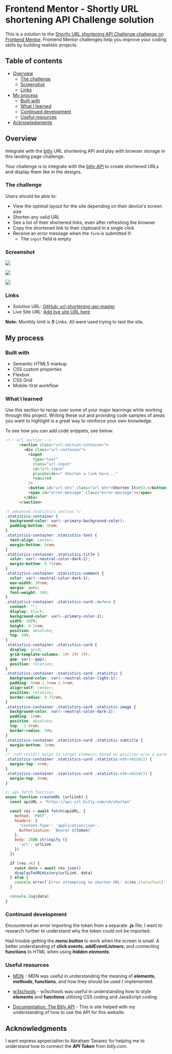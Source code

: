 # Frontend Mentor - Shortly URL shortening API Challenge solution

This is a solution to the [Shortly URL shortening API Challenge challenge on Frontend Mentor](https://www.frontendmentor.io/challenges/url-shortening-api-landing-page-2ce3ob-G). Frontend Mentor challenges help you improve your coding skills by building realistic projects. 

## Table of contents

- [Overview](#overview)
  - [The challenge](#the-challenge)
  - [Screenshot](#screenshot)
  - [Links](#links)
- [My process](#my-process)
  - [Built with](#built-with)
  - [What I learned](#what-i-learned)
  - [Continued development](#continued-development)
  - [Useful resources](#useful-resources)
- [Acknowledgments](#acknowledgments)

## Overview

Integrate with the [bitly](https://app.bitly.com/) URL shortening API and play with browser storage in this landing page challenge.

Your challenge is to integrate with the [bitly API](https://dev.bitly.com/) to create shortened URLs and display them like in the designs.

### The challenge

Users should be able to:

- View the optimal layout for the site depending on their device's screen size
- Shorten any valid URL
- See a list of their shortened links, even after refreshing the browser
- Copy the shortened link to their clipboard in a single click
- Receive an error message when the `form` is submitted if:
  - The `input` field is empty

### Screenshot

![](../url-shortening-api-master/assets/images/Solution_Desktop.jpg)

![](../url-shortening-api-master/assets/images/Solution_Mobile.jpg)

![](../url-shortening-api-master/assets/images/Solution_Mobile_1.jpg)

### Links

- Solution URL: [GitHub: url-shortening-api-master](https://github.com/DblRH600/url-shortening-api-master)
- Live Site URL: [Add live site URL here](https://your-live-site-url.com)

**Note:** Monthly limit is ***5*** Links. All were used trying to test the site.

## My process

### Built with

- Semantic HTML5 markup
- CSS custom properties
- Flexbox
- CSS Grid
- Mobile-first workflow

### What I learned

Use this section to recap over some of your major learnings while working through this project. Writing these out and providing code samples of areas you want to highlight is a great way to reinforce your own knowledge.

To see how you can add code snippets, see below:

```html
<!-- url section -->
      <section class="url-section-container">
        <div class="url-container">
          <input
            type="text"
            class="url-input"
            id="url-input"
            placeholder=" Shorten a link here..."
            required
          />
          <button id="url-btn" class="url-btn">Shorten It&#33;</button>
          <span id="error-message" class="error-message"></span>
        </div>
      </section>
```
```css
/* advanced statistics section */
.statistics-container {
  background-color: var(--primary-background-color);
  padding-bottom: 4rem;
}
.statistics-container .statistics-text {
  text-align: center;
  margin-bottom: 6rem;
}
.statistics-container .statistics-title {
  color: var(--neutral-color-dark-2);
  margin-bottom: 0.75rem;
}
.statistics-container .statistics-comment {
  color: var(--neutral-color-dark-1);
  max-width: 30rem;
  margin: auto;
  font-weight: 500;
}
.statistics-container .statistics-card::before {
  content: "";
  display: block;
  background-color: var(--primary-color-1);
  width: 100%;
  height: 0.5rem;
  position: absolute;
  top: 50%;
}
.statistics-container .statistics-card {
  display: grid;
  grid-template-columns: 1fr 1fr 1fr;
  gap: var(--gap);
  position: relative;
}
.statistics-container .statistics-card .statistic {
  background-color: var(--neutral-color-light-1);
  padding: 4rem 1.5rem 1.5rem;
  align-self: center;
  position: relative;
  border-radius: 0.75rem;
}
.statistics-container .statistics-card .statistic-image {
  background-color: var(--neutral-color-dark-2);
  padding: 1rem;
  position: absolute;
  top: -1.9rem;
  border-radius: 50%;
}
.statistics-container .statistics-card .statistic-subtitle {
  margin-bottom: 1rem;
}
/* :nth-child() helps to target elements based on position w/in a parent */
.statistics-container .statistics-card .statistic:nth-child(2) {
  margin-top: 4rem;
}
.statistics-container .statistics-card .statistic:nth-child(3) {
  margin-top: 8rem;
}
```
```js
// api fetch function
async function createURL (urlLink) {
  const apiURL = 'https://api-ssl.bitly.com/v4/shorten'

  const res = await fetch(apiURL, {
    method: 'POST',
    headers: {
      'Content-Type': 'application/json', 
      Authorization: `Bearer ${token}`
    },
    body: JSON.stringify ({
      'url': urlLink
    })
  })

  if (res.ok) {
    const data = await res.json()
    displayToURLHistory(urlLink, data)
  } else {
    console.error(`Error attempting to shorten URL: ${res.statusText}`)
  }

  console.log(data)
}
```

### Continued development

Encountered an error importing the token from a separate **.js** file; I want to research further to understand why the token could not be imported. 

Had trouble getting the ***menu button*** to work when the screen is small. A better understanding of **click events**, **addEventListners**, and connecting **functions** to HTML when using ***hidden elements***.

### Useful resources

- [MDN](https://developer.mozilla.org/en-US/) - MDN was useful in understanding the meaning of **elements**, **methods**, **functions**, and how they should be used / implemented.

- [w3schools](https://www.w3schools.com/) - w3schools was useful in understanding how to style **elements** and **functions** utilizing CSS coding and JavaScript coding.

- [Documentation: The Bitly API](https://dev.bitly.com/?_gl=1*18syhe2*_gcl_au*MzI4MzI3MzM5LjE3NDkyMjY0MzcuMTcwMTE2NjY1NC4xNzQ5MjI5MTQ3LjE3NDkyMjkyMTE.) - This is site helped with my understanding of how to use the API for this website.

## Acknowledgments

I want express aprpeciation to Abraham Tavarez for helping me to understand how to connect the ***API Token*** from *bitly.com*. 

